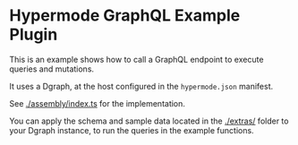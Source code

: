 # Hypermode GraphQL Example Plugin

This is an example shows how to call a GraphQL endpoint to execute queries and mutations.

It uses a Dgraph, at the host configured in the `hypermode.json` manifest.

See [./assembly/index.ts](./assembly/index.ts) for the implementation.

You can apply the schema and sample data located in the [./extras/](./extras/) folder
to your Dgraph instance, to run the queries in the example functions.
